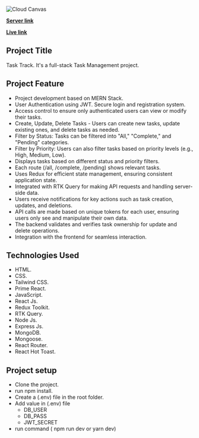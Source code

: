 ![Cloud Canvas](https://task-tracke-app.netlify.app/assets/banner-C0hdyrAz.png)

**[Server link](https://task-track-server.vercel.app)**

**[Live link](https://task-tracke-app.netlify.app/home)**

## **Project Title**

Task Track. It's a full-stack Task Management project.

## **Project Feature**

- Project development based on MERN Stack.
- User Authentication using JWT. Secure login and registration system.
- Access control to ensure only authenticated users can view or modify their tasks.
- Create, Update, Delete Tasks - Users can create new tasks, update existing ones, and delete tasks as needed.
- Filter by Status: Tasks can be filtered into "All," "Complete," and "Pending" categories.
- Filter by Priority: Users can also filter tasks based on priority levels (e.g., High, Medium, Low).
- Displays tasks based on different status and priority filters.
- Each route (/all, /complete, /pending) shows relevant tasks.
- Uses Redux for efficient state management, ensuring consistent application state.
- Integrated with RTK Query for making API requests and handling server-side data.
- Users receive notifications for key actions such as task creation, updates, and deletions.
- API calls are made based on unique tokens for each user, ensuring users only see and manipulate their own data.
- The backend validates and verifies task ownership for update and delete operations.
- Integration with the frontend for seamless interaction.

## **Technologies Used**

- HTML.
- CSS.
- Tailwind CSS.
- Prime React.
- JavaScript.
- React Js.
- Redux Toolkit.
- RTK Query.
- Node Js.
- Express Js.
- MongoDB.
- Mongoose.
- React Router.
- React Hot Toast.

## **Project setup**

- Clone the project.
- run npm install.
- Create a (.env) file in the root folder.
- Add value in (.env) file
  - DB_USER
  - DB_PASS
  - JWT_SECRET
- run command ( npm run dev or yarn dev)
